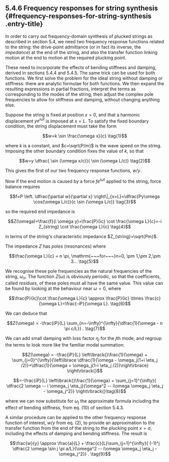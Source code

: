 ## 5.4.6 Frequency responses for string synthesis {#frequency-responses-for-string-synthesis .entry-title}

In order to carry out frequency-domain synthesis of plucked strings as
described in section 5.4, we need two frequency response functions
related to the string: the drive-point admittance (or in fact its
inverse, the *impedance*) at the end of the string, and also the
transfer function linking motion at the end to motion at the required
plucking point.

These need to incorporate the effects of bending stiffness and damping,
derived in sections 5.4.4 and 5.4.5. The same trick can be used for both
functions. We first solve the problem for the ideal string without
damping or stiffness: there are analytic formulae for both functions. We
then expand the resulting expressions in partial fractions, interpret
the terms as corresponding to the modes of the string, then adjust the
complex pole frequencies to allow for stiffness and damping, without
changing anything else.

Suppose the string is fixed at position $x=0$, and that a harmonic
displacement $y e^{i \omega t}$ is imposed at $x=L$. To satisfy
the fixed boundary condition, the string displacement must take the form

$$w=k \sin \frac{\omega x}{c} \tag{1}$$

where $k$ is a constant, and $c=\sqrt{P/m}$ is the wave speed on
the string. Imposing the other boundary condition fixes the value of
$k$, so that

$$w=y \dfrac{ \sin (\omega x/c)}{ \sin (\omega L/c)} \tag{2}$$

This gives the first of our two frequency response functions, $w/y$.

Now if the end motion is caused by a force $f e^{i \omega t}$
applied to the string, force balance requires

$$f=P \left. \dfrac{\partial w}{\partial x}
\right\|_{x=L}=\dfrac{Py\omega \cos(\omega L/c)}{c \sin (\omega
L/c)} \tag{3}$$

so the required end impedance is

$$Z(\omega)=\frac{f}{i \omega y}=\frac{P}{ic} \cot \frac{\omega
L}{c}=-i Z_{string} \cot \frac{\omega L}{c} \tag{4}$$

in terms of the string's characteristic impedance
$Z_{string}=\sqrt{Pm}$.

The impedance $Z$ has *poles* (resonances) where

$$\frac{\omega L}{c} = n \pi, \mathrm{~~~for~~~}n=0, \pm
1,\pm 2,\pm 3... \tag{5}$$

We recognise these pole frequencies as the natural frequencies of the
string, $\omega_n$. The function $Z(\omega)$ is obviously
periodic, so that the coefficients, called *residues*, of these poles
must all have the same value. This value can be found by looking at the
behaviour near $\omega=0$, where

$$\frac{P}{ic}\cot \frac{\omega L}{c} \approx \frac{P}{ic}
\times \frac{c}{\omega L}=\frac{-iP}{\omega L}. \tag{6}$$

We can deduce that

$$Z(\omega) = -\frac{iP}{L}
\sum_{n=-\infty}^{\infty}{\dfrac{1}{\omega - n \pi c/L}} .
\tag{7}$$

We can add small damping with loss factor $\eta_j$ for the $j$th
mode, and regroup the terms to look more like the familiar modal
summation:

$$Z(\omega) = -\frac{iP}{L} \left\lbrack{}\frac{1}{\omega} +
\sum_{j=0}^{\infty}{\left\lbrace \dfrac{1}{\omega -
\omega_j(1+i \eta_j /2)}+\dfrac{1}{\omega + \omega_j(1-i \eta_j
/2)}\right\rbrace} \right\rbrack{}$$

$$=-\frac{iP}{L} \left\lbrack{}\frac{1}{\omega} +
\sum_{j=1}^{\infty}{ \dfrac{2 \omega -- i \omega_j
\eta_j}{\omega^2 -- i\omega \omega_j \eta_j - \omega_j^2}}
\right\rbrack{}\tag{8}$$

where we can now substitute for $\omega_j$ the approximate formula
including the effect of bending stiffness, from eq. (10) of section
5.4.3.

A similar procedure can be applied to the other frequency response
function of interest, $w/y$ from eq. (2), to provide an approximation
to the transfer function from the end of the string to the plucking
point $x=a$, including the effects of damping and bending stiffness.
The result is

$$\frac{w}{y} \approx \frac{a}{L} +
\frac{c}{L}\sum_{j=1}^{\infty}{ (-1)^j \dfrac{2 \omega \sin j
\pi a/L}{\omega^2 -- i\omega \omega_j \eta_j - \omega_j^2}} .
\tag{9}$$
